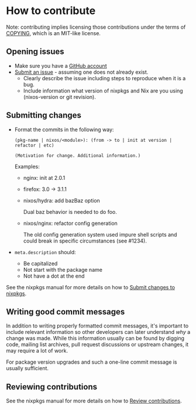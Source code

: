 # How to contribute

Note: contributing implies licensing those contributions
under the terms of [COPYING](../COPYING), which is an MIT-like license.

## Opening issues

* Make sure you have a [GitHub account](https://github.com/signup/free)
* [Submit an issue](https://github.com/NixOS/nixpkgs/issues) - assuming one does not already exist.
  * Clearly describe the issue including steps to reproduce when it is a bug.
  * Include information what version of nixpkgs and Nix are you using (nixos-version or git revision).

## Submitting changes

* Format the commits in the following way:

  ```
  (pkg-name | nixos/<module>): (from -> to | init at version | refactor | etc)
  
  (Motivation for change. Additional information.)
  ```

  Examples:

  * nginx: init at 2.0.1
  * firefox: 3.0 -> 3.1.1
  * nixos/hydra: add bazBaz option
  
    Dual baz behavior is needed to do foo.
  * nixos/nginx: refactor config generation
    
    The old config generation system used impure shell scripts and could break in specific circumstances (see #1234).

* `meta.description` should:
  * Be capitalized
  * Not start with the package name
  * Not have a dot at the end

See the nixpkgs manual for more details on how to [Submit changes to nixpkgs](https://nixos.org/nixpkgs/manual/#chap-submitting-changes).

## Writing good commit messages

In addition to writing properly formatted commit messages, it's important to include relevant information so other developers can later understand *why* a change was made. While this information usually can be found by digging code, mailing list archives, pull request discussions or upstream changes, it may require a lot of work.

For package version upgrades and such a one-line commit message is usually sufficient.

## Reviewing contributions

See the nixpkgs manual for more details on how to [Review contributions](https://nixos.org/nixpkgs/manual/#sec-reviewing-contributions).
